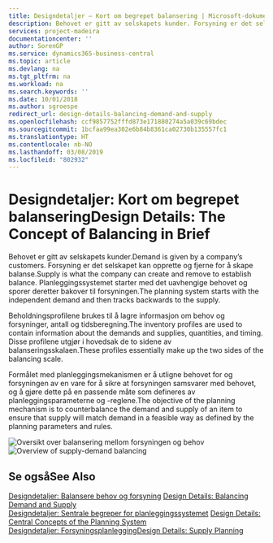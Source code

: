 ```yaml
---
title: Designdetaljer – Kort om begrepet balansering | Microsoft-dokumentasjon
description: Behovet er gitt av selskapets kunder. Forsyning er det selskapet kan opprette og fjerne for å skape balanse. Planleggingssystemet starter med det uavhengige behovet og sporer deretter bakover til forsyningen.
services: project-madeira
documentationcenter: ''
author: SorenGP
ms.service: dynamics365-business-central
ms.topic: article
ms.devlang: na
ms.tgt_pltfrm: na
ms.workload: na
ms.search.keywords: ''
ms.date: 10/01/2018
ms.author: sgroespe
redirect_url: design-details-balancing-demand-and-supply
ms.openlocfilehash: ccf9857752fffd873e171880274a5a039c69bdec
ms.sourcegitcommit: 1bcfaa99ea302e6b84b8361ca02730b135557fc1
ms.translationtype: HT
ms.contentlocale: nb-NO
ms.lasthandoff: 03/08/2019
ms.locfileid: "802932"
---
```

# <a name="design-details-the-concept-of-balancing-in-brief"></a><span data-ttu-id="f0068-105">Designdetaljer: Kort om begrepet balansering</span><span class="sxs-lookup"><span data-stu-id="f0068-105">Design Details: The Concept of Balancing in Brief</span></span>
<span data-ttu-id="f0068-106">Behovet er gitt av selskapets kunder.</span><span class="sxs-lookup"><span data-stu-id="f0068-106">Demand is given by a company’s customers.</span></span> <span data-ttu-id="f0068-107">Forsyning er det selskapet kan opprette og fjerne for å skape balanse.</span><span class="sxs-lookup"><span data-stu-id="f0068-107">Supply is what the company can create and remove to establish balance.</span></span> <span data-ttu-id="f0068-108">Planleggingssystemet starter med det uavhengige behovet og sporer deretter bakover til forsyningen.</span><span class="sxs-lookup"><span data-stu-id="f0068-108">The planning system starts with the independent demand and then tracks backwards to the supply.</span></span>  

 <span data-ttu-id="f0068-109">Beholdningsprofilene brukes til å lagre informasjon om behov og forsyninger, antall og tidsberegning.</span><span class="sxs-lookup"><span data-stu-id="f0068-109">The inventory profiles are used to contain information about the demands and supplies, quantities, and timing.</span></span> <span data-ttu-id="f0068-110">Disse profilene utgjør i hovedsak de to sidene av balanseringsskalaen.</span><span class="sxs-lookup"><span data-stu-id="f0068-110">These profiles essentially make up the two sides of the balancing scale.</span></span>  

 <span data-ttu-id="f0068-111">Formålet med planleggingsmekanismen er å utligne behovet for og forsyningen av en vare for å sikre at forsyningen samsvarer med behovet, og å gjøre dette på en passende måte som defineres av planleggingsparameterne og -reglene.</span><span class="sxs-lookup"><span data-stu-id="f0068-111">The objective of the planning mechanism is to counterbalance the demand and supply of an item to ensure that supply will match demand in a feasible way as defined by the planning parameters and rules.</span></span>  

 <span data-ttu-id="f0068-112">![Oversikt over balansering mellom forsyningen og behov](media/nav_app_supply_planning_2_balancing.png "Oversikt over balansering mellom forsyningen og behov")</span><span class="sxs-lookup"><span data-stu-id="f0068-112">![Overview of supply-demand balancing](media/nav_app_supply_planning_2_balancing.png "Overview of supply-demand balancing")</span></span>  

## <a name="see-also"></a><span data-ttu-id="f0068-113">Se også</span><span class="sxs-lookup"><span data-stu-id="f0068-113">See Also</span></span>  
 <span data-ttu-id="f0068-114">[Designdetaljer: Balansere behov og forsyning](design-details-balancing-demand-and-supply.md) </span><span class="sxs-lookup"><span data-stu-id="f0068-114">[Design Details: Balancing Demand and Supply](design-details-balancing-demand-and-supply.md) </span></span>  
 <span data-ttu-id="f0068-115">[Designdetaljer: Sentrale begreper for planleggingssystemet](design-details-central-concepts-of-the-planning-system.md) </span><span class="sxs-lookup"><span data-stu-id="f0068-115">[Design Details: Central Concepts of the Planning System](design-details-central-concepts-of-the-planning-system.md) </span></span>  
 [<span data-ttu-id="f0068-116">Designdetaljer: Forsyningsplanlegging</span><span class="sxs-lookup"><span data-stu-id="f0068-116">Design Details: Supply Planning</span></span>](design-details-supply-planning.md)
